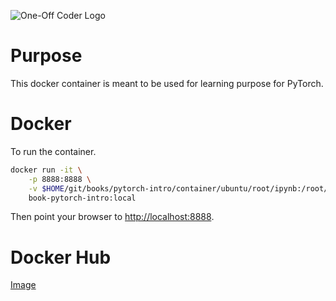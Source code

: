 ![One-Off Coder Logo](../logo.png "One-Off Coder")

# Purpose

This docker container is meant to be used for learning purpose for PyTorch.

# Docker

To run the container.

```bash
docker run -it \
    -p 8888:8888 \
    -v $HOME/git/books/pytorch-intro/container/ubuntu/root/ipynb:/root/ipynb \
    book-pytorch-intro:local
```

Then point your browser to [http://localhost:8888](http://localhost:8888).

# Docker Hub

[Image](https://hub.docker.com/r/oneoffcoder/book-pytorch-intro)
